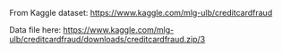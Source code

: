 From Kaggle dataset: https://www.kaggle.com/mlg-ulb/creditcardfraud

Data file here: https://www.kaggle.com/mlg-ulb/creditcardfraud/downloads/creditcardfraud.zip/3
